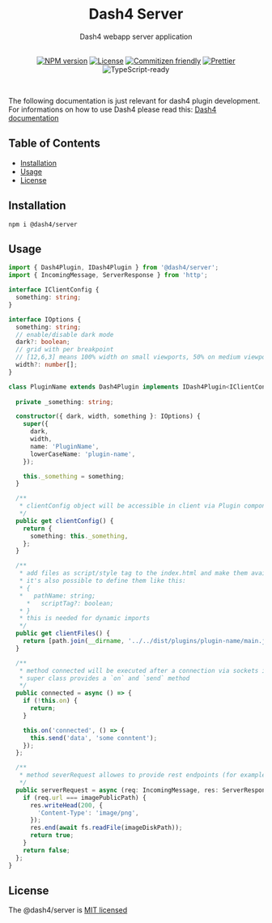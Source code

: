 
<div align="center">
<h1>Dash4 Server</h1>
Dash4 webapp server application
<br />
<br />

[![NPM version](https://badge.fury.io/js/%40dash4%2Fserver.svg)](https://www.npmjs.com/package/@dash4/server)
[![License](https://img.shields.io/badge/license-MIT-green.svg)](http://opensource.org/licenses/MIT) [![Commitizen friendly](https://img.shields.io/badge/commitizen-friendly-brightgreen.svg)](http://commitizen.github.io/cz-cli/) [![Prettier](https://img.shields.io/badge/Code%20Style-Prettier-green.svg)](https://github.com/prettier/prettier) ![TypeScript-ready](https://img.shields.io/npm/types/@dash4/server.svg)

<br />
</div>

The following documentation is just relevant for dash4 plugin development. For informations on how to use Dash4 please read this: [Dash4 documentation](https://github.com/smollweide/dash4/blob/master/README.md)

## Table of Contents

* [Installation](#installation)
* [Usage](#usage)
* [License](#license)

## <a name="installation">Installation</a>

```shell
npm i @dash4/server
```

## <a name="usage">Usage</a>

```ts
import { Dash4Plugin, IDash4Plugin } from '@dash4/server';
import { IncomingMessage, ServerResponse } from 'http';

interface IClientConfig {
  something: string;
}

interface IOptions {
  something: string;
  // enable/disable dark mode
  dark?: boolean;
  // grid with per breakpoint
  // [12,6,3] means 100% width on small viewports, 50% on medium viewports and 33.3% on large viewports
  width?: number[];
}

class PluginName extends Dash4Plugin implements IDash4Plugin<IClientConfig> {
  
  private _something: string;

  constructor({ dark, width, something }: IOptions) {
    super({
      dark,
      width,
      name: 'PluginName',
      lowerCaseName: 'plugin-name',
    });

    this._something = something;
  }

  /**
   * clientConfig object will be accessible in client via Plugin component props 
   */
  public get clientConfig() {
    return {
      something: this._something,
    };
  }

  /**
   * add files as script/style tag to the index.html and make them available
   * it's also possible to define them like this:
   * {
   *   pathName: string;
     *   scriptTag?: boolean;
   * }
   * this is needed for dynamic imports
   */
  public get clientFiles() {
    return [path.join(__dirname, '../../dist/plugins/plugin-name/main.js')];
  }

  /**
   * method connected will be executed after a connection via sockets is established
   * super class provides a `on` and `send` method
   */
  public connected = async () => {
    if (!this.on) {
      return;
    }

    this.on('connected', () => {
      this.send('data', 'some conntent');
    });
  };

  /**
   * method severRequest allowes to provide rest endpoints (for example images)
   */
  public serverRequest = async (req: IncomingMessage, res: ServerResponse) => {
    if (req.url === imagePublicPath) {
      res.writeHead(200, {
        'Content-Type': 'image/png',
      });
      res.end(await fs.readFile(imageDiskPath));
      return true;
    }
    return false;
  };
}
```

## License

The @dash4/server is [MIT licensed](./LICENSE)
